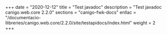 +++
date        = "2020-12-12"
title       = "Test javadoc"
description = "Test javadoc canigo.web.core 2.2.0"
sections    = "canigo-fwk-docs"
enllac		= "/documentacio-llibreries/canigo.web.core/2.2.0/site/testapidocs/index.html"
weight		= 2
+++
